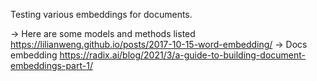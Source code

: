 Testing various embeddings for documents.


-> Here are some models and methods listed https://lilianweng.github.io/posts/2017-10-15-word-embedding/
-> Docs embedding https://radix.ai/blog/2021/3/a-guide-to-building-document-embeddings-part-1/
